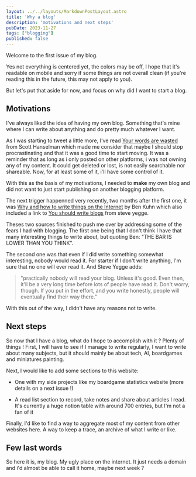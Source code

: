 ```yaml
---
layout: ../../layouts/MarkdownPostLayout.astro
title: 'Why a blog'
description: 'motivations and next steps'
pubDate: 2023-11-27
tags: ["blogging"]
published: false
---
```

Welcome to the first issue of my blog.

Yes not everything is centered yet, the colors may be off, I hope that it's readable on mobile and sorry if some things are not overall clean (if you're reading this in the future, this may not apply to you).

But let's put that aside for now, and focus on why did I want to start a blog.

## Motivations

I've always liked the idea of having my own blog. Something that's mine where I can write about anything and do pretty much whatever I want. 

As I was starting to tweet a little more, I've read [Your words are wasted](https://www.hanselman.com/blog/your-words-are-wasted) from Scott Hanselman which made me consider that maybe I should stop procrastinating and that it was a good time to start moving. It was a reminder that as long as i only posted on other platforms, i was not owning any of my content. It could get deleted or lost, is not easily searchable nor shareable. Now, for at least some of it, i'll have some control of it.

With this as the basis of my motivations, I needed to **make** my own blog and did not want to just start publishing on another blogging platform.

The next trigger happenned very recently, two months after the first one, it was [Why and how to write things on the Internet](https://www.benkuhn.net/writing/) by Ben Kuhn which also included a link to [You should write blogs](https://sites.google.com/site/steveyegge2/you-should-write-blogs) from steve yegge.

Theses two sources finished to push me over by addressing some of the fears I had with blogging. The first one being that I don't think I have that many interesting things to write about, but quoting Ben: "THE BAR IS LOWER THAN YOU THINK".

The second one was that even if I did write something somewhat interesting, nobody would read it. For starter if I don't write anything, I'm sure that no one will ever read it. And Steve Yegge adds: 

> "practically nobody will read your blog. Unless it's good. Even then, it'll be a very long time before lots of people have read it. Don't worry, though. If you put in the effort, and you write honestly, people will eventually find their way there."

With this out of the way, I didn't have any reasons not to write.

## Next steps

So now that I have a blog, what do I hope to accomplish with it ? Plenty of things ! 
First, I will have to see if I manage to write regularly, I want to write about many subjects, but it should mainly be about tech, AI, boardgames and miniatures painting.

Next, I would like to add some sections to this website:

- One with my side projects like my boardgame statistics website (more details on a next issue !)

- A read list section to record, take notes and share about articles I read. It's currently a huge notion table with around 700 entries, but I'm not a fan of it

Finally, I'd like to find a way to aggregate most of my content from other websites here. A way to keep a trace, an archive of what I write or like.

## Few last words

So here it is, my blog. My ugly place on the internet. It just needs a domain and i'd almost be able to call it home, maybe next week ?
